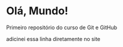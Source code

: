 # Olá, Mundo!
 Primeiro repositório do curso de Git e GitHub
 
 adicinei essa linha diretamente no site
